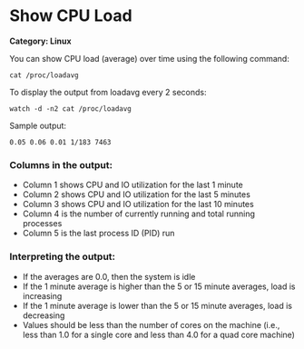 # Show CPU Load

__Category: Linux__

You can show CPU load (average) over time using the following command:

```shell
cat /proc/loadavg
```

To display the output from loadavg every 2 seconds:

```shell
watch -d -n2 cat /proc/loadavg
```

Sample output:

```shell
0.05 0.06 0.01 1/183 7463
```

### Columns in the output:

* Column 1 shows CPU and IO utilization for the last 1 minute
* Column 2 shows CPU and IO utilization for the last 5 minutes
* Column 3 shows CPU and IO utilization for the last 10 minutes
* Column 4 is the number of currently running and total running processes
* Column 5 is the last process ID (PID) run

### Interpreting the output:

* If the averages are 0.0, then the system is idle
* If the 1 minute average is higher than the 5 or 15 minute averages, load is increasing
* If the 1 minute average is lower than the 5 or 15 minute averages, load is decreasing
* Values should be less than the number of cores on the machine (i.e., less than 1.0 for a single core and less than 4.0 for a quad core machine)

